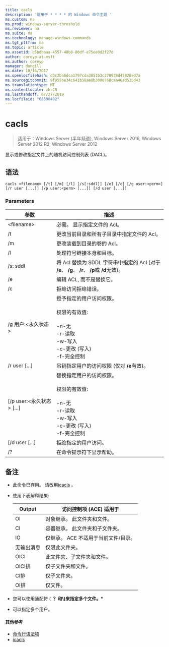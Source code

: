 ```yaml
---
title: cacls
description: '适用于 * * * * 的 Windows 命令主题 '
ms.custom: na
ms.prod: windows-server-threshold
ms.reviewer: na
ms.suite: na
ms.technology: manage-windows-commands
ms.tgt_pltfrm: na
ms.topic: article
ms.assetid: b5bdbaaa-4557-48b8-80df-e75ee0d2f27d
author: coreyp-at-msft
ms.author: coreyp
manager: dongill
ms.date: 10/16/2017
ms.openlocfilehash: d3c2ba6dca1797cda3851b3c270938d47828ed7a
ms.sourcegitcommit: 9f955be34c641b58ae8b3000768caa46ad535d43
ms.translationtype: MT
ms.contentlocale: zh-CN
ms.lasthandoff: 07/27/2019
ms.locfileid: "68590402"
---
```

# <a name="cacls"></a>cacls

>适用于：Windows Server (半年频道), Windows Server 2016, Windows Server 2012 R2, Windows Server 2012

显示或修改指定文件上的随机访问控制列表 (DACL)。  
## <a name="syntax"></a>语法  
```  
cacls <filename> [/t] [/m] [/l] [/s[:sddl]] [/e] [/c] [/g user:<perm>] [/r user [...]] [/p user:<perm> [...]] [/d user [...]]  
```  
### <a name="parameters"></a>Parameters  

|        参数        |                                                                                            描述                                                                                             |
|-------------------------|----------------------------------------------------------------------------------------------------------------------------------------------------------------------------------------------------|
|      \<filename\>       |                                                                            必需。 显示指定文件的 Acl。                                                                             |
|           /t            |                                                          更改当前目录和所有子目录中指定文件的 Acl。                                                          |
|           /m            |                                                                          更改装载到目录的卷的 Acl。                                                                           |
|           /l            |                                                                        处理符号链接本身和目标。                                                                         |
|         /s: sddl         |                                       将 Acl 替换为 SDDL 字符串中指定的 Acl (对于 **/e**、 **/g**、 **/r**、 **/p**或 **/d**无效)。                                        |
|           /e            |                                                                                 编辑 ACL, 而不是替换它。                                                                                  |
|           /c            |                                                                                 拒绝访问拒绝错误。                                                                                  |
|    /g 用户:\<永久状态\>     |   授予指定的用户访问权限。<br /><br />权限的有效值:<br /><br />-n-无<br />-r-读取<br />-w-写入<br />-c-更改 (写入)<br />-f-完全控制   |
|      /r user [...]      |                                                                  吊销指定用户的访问权限 (仅对 **/e**有效)。                                                                   |
| [/p user:\<永久状态\> [...] | 替换指定用户的访问权限。<br /><br />权限的有效值:<br /><br />-n-无<br />-r-读取<br />-w-写入<br />-c-更改 (写入)<br />-f-完全控制 |
|     [/d user [...]      |                                                                                    拒绝指定的用户访问。                                                                                     |
|           /?            |                                                                                在命令提示符下显示帮助。                                                                                |

## <a name="remarks"></a>备注  
- 此命令已弃用。 请改用[icacls](icacls.md) 。  
- 使用下表解释结果:  


  |      Output       |                访问控制项 (ACE) 适用于                |
  |-------------------|---------------------------------------------------------------------|
  |        OI         |               对象继承。 此文件夹和文件。                |
  |        CI         |           容器继承。 此文件夹和子文件夹。            |
  |        IO         | 仅继承。 ACE 不适用于当前文件/目录。 |
  | 无输出消息 |                          仅限此文件夹。                          |
  |     OICI      |                 此文件夹、子文件夹和文件。                 |
  |   OICI排    |                     仅子文件夹和文件。                      |
  |     CI排      |                          仅子文件夹。                           |
  |     OI排      |                             仅文件。                             |


- 您可以使用通配符 ( **？** **和\\)来指定多个文件。\***  
- 可以指定多个用户。  

#### <a name="additional-references"></a>其他参考  
-   [命令行语法项](command-line-syntax-key.md)   
-   [icacls](icacls.md)  
